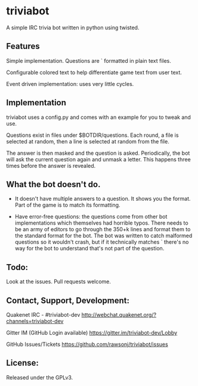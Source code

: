 triviabot
=========

A simple IRC trivia bot written in python using twisted.

Features
--------

Simple implementation. Questions are <string>`<string> formatted in plain text files.

Configurable colored text to help differentiate game text from user text.

Event driven implementation: uses very little cycles.

Implementation
--------------

triviabot uses a config.py and comes with an example for you to tweak and use.

Questions exist in files under $BOTDIR/questions.
Each round, a file is selected at random, then a line is selected at random from the file.

The answer is then masked and the question is asked. Periodically, the bot will ask the current question
again and unmask a letter. This happens three times before the answer is revealed.

What the bot doesn't do.
------------------------

  * It doesn't have multiple answers to a question. It shows you the format. Part of the game is to match its formatting.

  * Have error-free questions: the questions come from other bot implementations which themselves had horrible typos.
There needs to be an army of editors to go through the 350+k lines and format them to the standard format for the bot.
The bot was written to catch malformed questions so it wouldn't crash, but if it technically matches <string>`<string>
there's no way for the bot to understand that's not part of the question.


Todo:
-----

Look at the issues. Pull requests welcome.


Contact, Support, Development:
------------------------------

Quakenet IRC - #triviabot-dev
http://webchat.quakenet.org/?channels=triviabot-dev

Gitter IM (GitHub Login available)
https://gitter.im/triviabot-dev/Lobby

GitHub Issues/Tickets
https://github.com/rawsonj/triviabot/issues


License:
--------

Released under the GPLv3.
